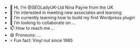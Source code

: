 - 👋 Hi, I’m @SEOLadyUK-Ltd Nina Payne from the UK
- 👀 I’m interested in meeting new associates and learning 
- 🌱 I’m currently learning how to build my first Wordpress plugin
- 💞️ I’m looking to collaborate on ...
- 📫 How to reach me ...
- 😄 Pronouns: ...
- ⚡ Fun fact: Vinyl nut since 1985

<!---
SEOLadyUK-Ltd/SEOLadyUK-Ltd is a ✨ special ✨ repository because its `README.md` (this file) appears on your GitHub profile.
You can click the Preview link to take a look at your changes.
--->
